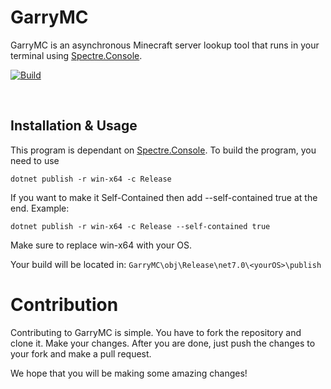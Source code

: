 # GarryMC
GarryMC is an asynchronous Minecraft server lookup tool that runs in your terminal using [Spectre.Console](https://github.com/spectreconsole/spectre.console). 

[![Build](https://github.com/Itsmemonzu/GarryMC/actions/workflows/build.yml/badge.svg)](https://github.com/Itsmemonzu/GarryMC/actions/workflows/build.yml)

<br>

## Installation & Usage 
This program is dependant on [Spectre.Console](https://github.com/spectreconsole/spectre.console). To build the program, you need to use
```
dotnet publish -r win-x64 -c Release
```
If you want to make it Self-Contained then add --self-contained true at the end. Example:
```
dotnet publish -r win-x64 -c Release --self-contained true
```
Make sure to replace win-x64 with your OS.

Your build will be located in: `GarryMC\obj\Release\net7.0\<yourOS>\publish` <br>

# Contribution
Contributing to GarryMC is simple. You have to fork the repository and clone it. Make your changes. After you are done, just push the changes to your fork and make a pull request. 

We hope that you will be making some amazing changes!